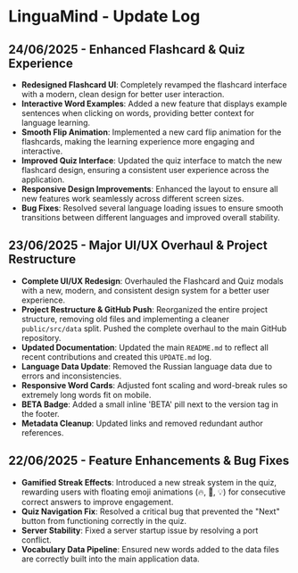 # LinguaMind - Update Log

## 24/06/2025 - Enhanced Flashcard & Quiz Experience

- **Redesigned Flashcard UI**: Completely revamped the flashcard interface with a modern, clean design for better user interaction.
- **Interactive Word Examples**: Added a new feature that displays example sentences when clicking on words, providing better context for language learning.
- **Smooth Flip Animation**: Implemented a new card flip animation for the flashcards, making the learning experience more engaging and interactive.
- **Improved Quiz Interface**: Updated the quiz interface to match the new flashcard design, ensuring a consistent user experience across the application.
- **Responsive Design Improvements**: Enhanced the layout to ensure all new features work seamlessly across different screen sizes.
- **Bug Fixes**: Resolved several language loading issues to ensure smooth transitions between different languages and improved overall stability.


## 23/06/2025 - Major UI/UX Overhaul & Project Restructure

- **Complete UI/UX Redesign**: Overhauled the Flashcard and Quiz modals with a new, modern, and consistent design system for a better user experience.
- **Project Restructure & GitHub Push**: Reorganized the entire project structure, removing old files and implementing a cleaner `public/src/data` split. Pushed the complete overhaul to the main GitHub repository.
- **Updated Documentation**: Updated the main `README.md` to reflect all recent contributions and created this `UPDATE.md` log.
- **Language Data Update**: Removed the Russian language data due to errors and inconsistencies.
- **Responsive Word Cards**: Adjusted font scaling and word-break rules so extremely long words fit on mobile.
- **BETA Badge**: Added a small inline 'BETA' pill next to the version tag in the footer.
- **Metadata Cleanup**: Updated links and removed redundant author references.

## 22/06/2025 - Feature Enhancements & Bug Fixes

- **Gamified Streak Effects**: Introduced a new streak system in the quiz, rewarding users with floating emoji animations (🔥, 🧠, 💡) for consecutive correct answers to improve engagement.
- **Quiz Navigation Fix**: Resolved a critical bug that prevented the "Next" button from functioning correctly in the quiz.
- **Server Stability**: Fixed a server startup issue by resolving a port conflict.
- **Vocabulary Data Pipeline**: Ensured new words added to the data files are correctly built into the main application data.


